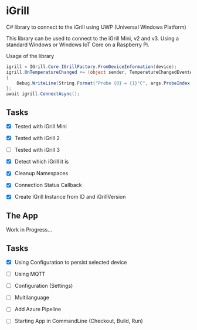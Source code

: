 # iGrill
C# library to connect to the iGrill using UWP (Universal Windows Platform)

This library can be used to connect to the iGrill Mini, v2 and v3. 
Using a standard Windows or Windows IoT Core on a Raspberry Pi.

Usage of the library
``` C# 
igrill = IGrill.Core.IGrillFactory.FromDeviceInformation(device);
igrill.OnTemperatureChanged += (object sender, TemperatureChangedEventArg args) =>
{
    Debug.WriteLine(String.Format("Probe {0} = {1}°C", args.ProbeIndex, args.Temperature));
};
await igrill.ConnectAsync();
```

## Tasks
- [x] Tested with iGrill Mini
- [x] Tested with iGrill 2
- [ ] Tested with iGrill 3
- [x] Detect which iGrill it is
- [x] Cleanup Namespaces
- [x] Connection Status Callback
- [x] Create IGrill Instance from ID and iGrillVersion


## The App

Work in Progress...

## Tasks
- [x] Using Configuration to persist selected device
- [ ] Using MQTT
- [ ] Configuration (Settings)
- [ ] Multilanguage
- [ ] Add Azure Pipeline
- [ ] Starting App in CommandLine (Checkout, Build, Run)

